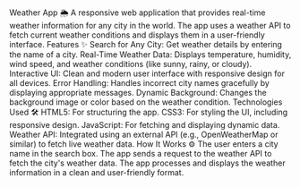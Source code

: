 Weather App 🌦️
A responsive web application that provides real-time weather information for any city in the world. The app uses a weather API to fetch current weather conditions and displays them in a user-friendly interface.
Features ✨
Search for Any City: Get weather details by entering the name of a city.
Real-Time Weather Data: Displays temperature, humidity, wind speed, and weather conditions (like sunny, rainy, or cloudy).
Interactive UI: Clean and modern user interface with responsive design for all devices.
Error Handling: Handles incorrect city names gracefully by displaying appropriate messages.
Dynamic Background: Changes the background image or color based on the weather condition.
Technologies Used 🛠️
HTML5: For structuring the app.
CSS3: For styling the UI, including responsive design.
JavaScript: For fetching and displaying dynamic data.
Weather API: Integrated using an external API (e.g., OpenWeatherMap or similar) to fetch live weather data.
How It Works ⚙️
The user enters a city name in the search box.
The app sends a request to the weather API to fetch the city's weather data.
The app processes and displays the weather information in a clean and user-friendly format.
